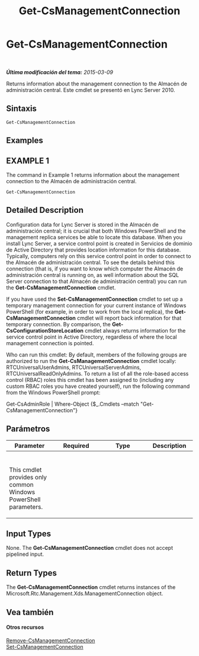 ﻿---
title: Get-CsManagementConnection
TOCTitle: Get-CsManagementConnection
ms:assetid: b0e2377c-6aab-45d8-b71d-0d37c6f6dae3
ms:mtpsurl: https://technet.microsoft.com/es-es/library/Gg412849(v=OCS.15)
ms:contentKeyID: 48276380
ms.date: 01/07/2017
mtps_version: v=OCS.15
ms.translationtype: HT
---

# Get-CsManagementConnection

 

_**Última modificación del tema:** 2015-03-09_

Returns information about the management connection to the Almacén de administración central. Este cmdlet se presentó en Lync Server 2010.

## Sintaxis

    Get-CsManagementConnection

## Examples

## EXAMPLE 1

The command in Example 1 returns information about the management connection to the Almacén de administración central.

    Get-CsManagementConnection

## Detailed Description

Configuration data for Lync Server is stored in the Almacén de administración central; it is crucial that both Windows PowerShell and the management replica services be able to locate this database. When you install Lync Server, a service control point is created in Servicios de dominio de Active Directory that provides location information for this database. Typically, computers rely on this service control point in order to connect to the Almacén de administración central. To see the details behind this connection (that is, if you want to know which computer the Almacén de administración central is running on, as well information about the SQL Server connection to that Almacén de administración central) you can run the **Get-CsManagementConnection** cmdlet.

If you have used the **Set-CsManagementConnection** cmdlet to set up a temporary management connection for your current instance of Windows PowerShell (for example, in order to work from the local replica), the **Get-CsManagementConnection** cmdlet will report back information for that temporary connection. By comparison, the **Get-CsConfigurationStoreLocation** cmdlet always returns information for the service control point in Active Directory, regardless of where the local management connection is pointed.

Who can run this cmdlet: By default, members of the following groups are authorized to run the **Get-CsManagementConnection** cmdlet locally: RTCUniversalUserAdmins, RTCUniversalServerAdmins, RTCUniversalReadOnlyAdmins. To return a list of all the role-based access control (RBAC) roles this cmdlet has been assigned to (including any custom RBAC roles you have created yourself), run the following command from the Windows PowerShell prompt:

Get-CsAdminRole | Where-Object {$\_.Cmdlets –match "Get-CsManagementConnection"}

## Parámetros


<table>
<colgroup>
<col style="width: 25%" />
<col style="width: 25%" />
<col style="width: 25%" />
<col style="width: 25%" />
</colgroup>
<thead>
<tr class="header">
<th>Parameter</th>
<th>Required</th>
<th>Type</th>
<th>Description</th>
</tr>
</thead>
<tbody>
<tr class="odd">
<td><p></p></td>
<td><p></p></td>
<td><p></p></td>
<td><p></p></td>
</tr>
<tr class="even">
<td><p>This cmdlet provides only common Windows PowerShell parameters.</p></td>
<td> </td>
<td> </td>
<td> </td>
</tr>
</tbody>
</table>


## Input Types

None. The **Get-CsManagementConnection** cmdlet does not accept pipelined input.

## Return Types

The **Get-CsManagementConnection** cmdlet returns instances of the Microsoft.Rtc.Management.Xds.ManagementConnection object.

## Vea también

#### Otros recursos

[Remove-CsManagementConnection](remove-csmanagementconnection.md)  
[Set-CsManagementConnection](set-csmanagementconnection.md)


